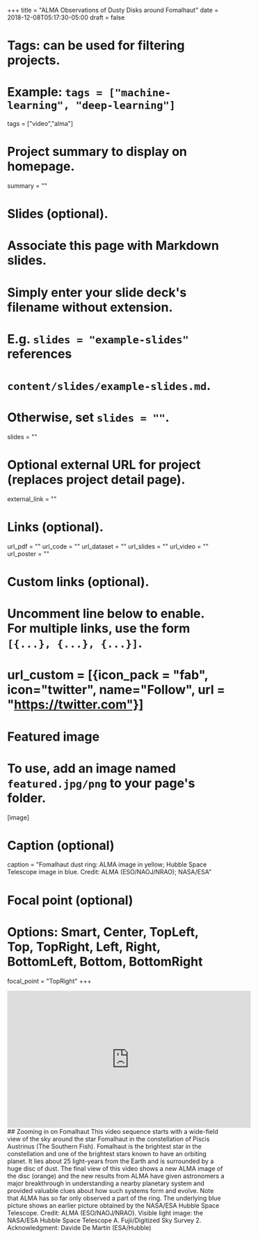 +++
title = "ALMA Observations of Dusty Disks around Fomalhaut"
date = 2018-12-08T05:17:30-05:00
draft = false

# Tags: can be used for filtering projects.
# Example: `tags = ["machine-learning", "deep-learning"]`
tags = ["video","alma"]

# Project summary to display on homepage.
summary = ""

# Slides (optional).
#   Associate this page with Markdown slides.
#   Simply enter your slide deck's filename without extension.
#   E.g. `slides = "example-slides"` references 
#   `content/slides/example-slides.md`.
#   Otherwise, set `slides = ""`.
slides = ""

# Optional external URL for project (replaces project detail page).
external_link = ""

# Links (optional).
url_pdf = ""
url_code = ""
url_dataset = ""
url_slides = ""
url_video = ""
url_poster = ""

# Custom links (optional).
#   Uncomment line below to enable. For multiple links, use the form `[{...}, {...}, {...}]`.
# url_custom = [{icon_pack = "fab", icon="twitter", name="Follow", url = "https://twitter.com"}]

# Featured image
# To use, add an image named `featured.jpg/png` to your page's folder. 
[image]
  # Caption (optional)
  caption = "Fomalhaut dust ring: ALMA image in yellow; Hubble Space Telescope image in blue.  Credit: ALMA (ESO/NAOJ/NRAO); NASA/ESA"

  # Focal point (optional)
  # Options: Smart, Center, TopLeft, Top, TopRight, Left, Right, BottomLeft, Bottom, BottomRight
  focal_point = "TopRight"
+++

<iframe width="560" height="315" src="https://youtube.com/embed/sRqq9mm9kIs" frameborder="0" allowfullscreen></iframe>
## Zooming in on Fomalhaut
This video sequence starts with a wide-field view of the sky around the star Fomalhaut in the constellation of Piscis Austrinus (The Southern Fish). Fomalhaut is the brightest star in the constellation and one of the brightest stars known to have an orbiting planet. It lies about 25 light-years from the Earth and is surrounded by a huge disc of dust. The final view of this video shows a new ALMA image of the disc (orange) and the new results from ALMA have given astronomers a major breakthrough in understanding a nearby planetary system and provided valuable clues about how such systems form and evolve. Note that ALMA has so far only observed a part of the ring. The underlying blue picture shows an earlier picture obtained by the NASA/ESA Hubble Space Telescope.
Credit: ALMA (ESO/NAOJ/NRAO). Visible light image: the NASA/ESA Hubble Space Telescope A. Fujii/Digitized Sky Survey 2. Acknowledgment: Davide De Martin (ESA/Hubble)



